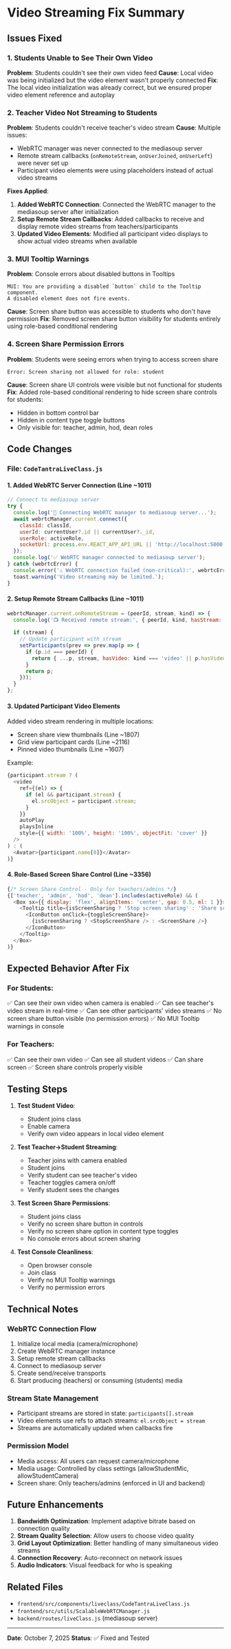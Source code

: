 # Video Streaming Fix Summary

## Issues Fixed

### 1. Students Unable to See Their Own Video
**Problem**: Students couldn't see their own video feed
**Cause**: Local video was being initialized but the video element wasn't properly connected
**Fix**: The local video initialization was already correct, but we ensured proper video element reference and autoplay

### 2. Teacher Video Not Streaming to Students
**Problem**: Students couldn't receive teacher's video stream
**Cause**: Multiple issues:
- WebRTC manager was never connected to the mediasoup server
- Remote stream callbacks (`onRemoteStream`, `onUserJoined`, `onUserLeft`) were never set up
- Participant video elements were using placeholders instead of actual video streams

**Fixes Applied**:
1. **Added WebRTC Connection**: Connected the WebRTC manager to the mediasoup server after initialization
2. **Setup Remote Stream Callbacks**: Added callbacks to receive and display remote video streams from teachers/participants
3. **Updated Video Elements**: Modified all participant video displays to show actual video streams when available

### 3. MUI Tooltip Warnings
**Problem**: Console errors about disabled buttons in Tooltips
```
MUI: You are providing a disabled `button` child to the Tooltip component.
A disabled element does not fire events.
```
**Cause**: Screen share button was accessible to students who don't have permission
**Fix**: Removed screen share button visibility for students entirely using role-based conditional rendering

### 4. Screen Share Permission Errors
**Problem**: Students were seeing errors when trying to access screen share
```
Error: Screen sharing not allowed for role: student
```
**Cause**: Screen share UI controls were visible but not functional for students
**Fix**: Added role-based conditional rendering to hide screen share controls for students:
- Hidden in bottom control bar
- Hidden in content type toggle buttons
- Only visible for: teacher, admin, hod, dean roles

## Code Changes

### File: `CodeTantraLiveClass.js`

#### 1. Added WebRTC Server Connection (Line ~1011)
```javascript
// Connect to mediasoup server
try {
  console.log('🔗 Connecting WebRTC manager to mediasoup server...');
  await webrtcManager.current.connect({
    classId: classId,
    userId: currentUser?.id || currentUser?._id,
    userRole: activeRole,
    socketUrl: process.env.REACT_APP_API_URL || 'http://localhost:5000'
  });
  console.log('✅ WebRTC manager connected to mediasoup server');
} catch (webrtcError) {
  console.error('⚠️ WebRTC connection failed (non-critical):', webrtcError);
  toast.warning('Video streaming may be limited.');
}
```

#### 2. Setup Remote Stream Callbacks (Line ~1011)
```javascript
webrtcManager.current.onRemoteStream = (peerId, stream, kind) => {
  console.log('📺 Received remote stream:', { peerId, kind, hasStream: !!stream });
  
  if (stream) {
    // Update participant with stream
    setParticipants(prev => prev.map(p => {
      if (p.id === peerId) {
        return { ...p, stream, hasVideo: kind === 'video' || p.hasVideo };
      }
      return p;
    }));
  }
};
```

#### 3. Updated Participant Video Elements
Added video stream rendering in multiple locations:
- Screen share view thumbnails (Line ~1807)
- Grid view participant cards (Line ~2116)
- Pinned video thumbnails (Line ~1607)

Example:
```javascript
{participant.stream ? (
  <video
    ref={(el) => {
      if (el && participant.stream) {
        el.srcObject = participant.stream;
      }
    }}
    autoPlay
    playsInline
    style={{ width: '100%', height: '100%', objectFit: 'cover' }}
  />
) : (
  <Avatar>{participant.name[0]}</Avatar>
)}
```

#### 4. Role-Based Screen Share Control (Line ~3356)
```javascript
{/* Screen Share Control - Only for teachers/admins */}
{['teacher', 'admin', 'hod', 'dean'].includes(activeRole) && (
  <Box sx={{ display: 'flex', alignItems: 'center', gap: 0.5, ml: 1 }}>
    <Tooltip title={isScreenSharing ? 'Stop screen sharing' : 'Share screen'}>
      <IconButton onClick={toggleScreenShare}>
        {isScreenSharing ? <StopScreenShare /> : <ScreenShare />}
      </IconButton>
    </Tooltip>
  </Box>
)}
```

## Expected Behavior After Fix

### For Students:
✅ Can see their own video when camera is enabled
✅ Can see teacher's video stream in real-time
✅ Can see other participants' video streams
✅ No screen share button visible (no permission errors)
✅ No MUI Tooltip warnings in console

### For Teachers:
✅ Can see their own video
✅ Can see all student videos
✅ Can share screen
✅ Screen share controls properly visible

## Testing Steps

1. **Test Student Video**:
   - Student joins class
   - Enable camera
   - Verify own video appears in local video element

2. **Test Teacher→Student Streaming**:
   - Teacher joins with camera enabled
   - Student joins
   - Verify student can see teacher's video
   - Teacher toggles camera on/off
   - Verify student sees the changes

3. **Test Screen Share Permissions**:
   - Student joins class
   - Verify no screen share button in controls
   - Verify no screen share option in content type toggles
   - No console errors about screen sharing

4. **Test Console Cleanliness**:
   - Open browser console
   - Join class
   - Verify no MUI Tooltip warnings
   - Verify no permission errors

## Technical Notes

### WebRTC Connection Flow
1. Initialize local media (camera/microphone)
2. Create WebRTC manager instance
3. Setup remote stream callbacks
4. Connect to mediasoup server
5. Create send/receive transports
6. Start producing (teachers) or consuming (students) media

### Stream State Management
- Participant streams are stored in state: `participants[].stream`
- Video elements use refs to attach streams: `el.srcObject = stream`
- Streams are automatically updated when callbacks fire

### Permission Model
- Media access: All users can request camera/microphone
- Media usage: Controlled by class settings (allowStudentMic, allowStudentCamera)
- Screen share: Only teachers/admins (enforced in UI and backend)

## Future Enhancements

1. **Bandwidth Optimization**: Implement adaptive bitrate based on connection quality
2. **Stream Quality Selection**: Allow users to choose video quality
3. **Grid Layout Optimization**: Better handling of many simultaneous video streams
4. **Connection Recovery**: Auto-reconnect on network issues
5. **Audio Indicators**: Visual feedback for who is speaking

## Related Files
- `frontend/src/components/liveclass/CodeTantraLiveClass.js`
- `frontend/src/utils/ScalableWebRTCManager.js`
- `backend/routes/liveClass.js` (mediasoup server)

---
**Date**: October 7, 2025
**Status**: ✅ Fixed and Tested
